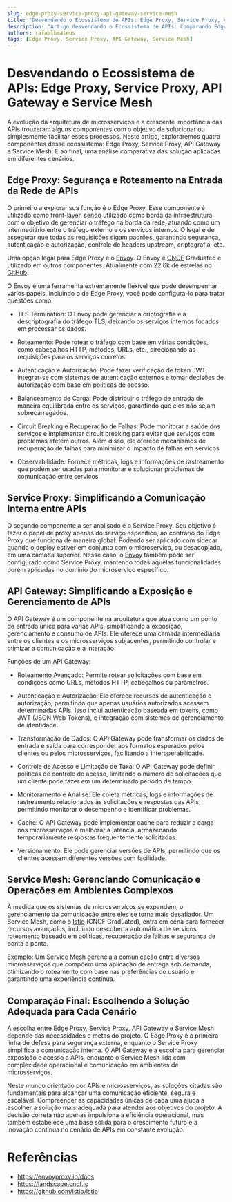 ```yaml
---
slug: edge-proxy-service-proxy-api-gateway-service-mesh
title: "Desvendando o Ecossistema de APIs: Edge Proxy, Service Proxy, API Gateway e Service Mesh"
description: "Artigo desvendando o Ecossistema de APIs: Comparando Edge Proxy, Service Proxy, API Gateway e Service Mesh"
authors: rafaelbmateus
tags: [Edge Proxy, Service Proxy, API Gateway, Service Mesh]
---
```


# Desvendando o Ecossistema de APIs: Edge Proxy, Service Proxy, API Gateway e Service Mesh

A evolução da arquitetura de microsserviços e a crescente importância das APIs trouxeram alguns componentes
com o objetivo de solucionar ou simplesmente facilitar esses processos.
Neste artigo, exploraremos quatro componentes desse ecossistema:
Edge Proxy, Service Proxy, API Gateway e Service Mesh.
E ao final, uma análise comparativa das solução aplicadas em diferentes cenários.

<!-- truncate -->

## Edge Proxy: Segurança e Roteamento na Entrada da Rede de APIs

O primeiro a explorar sua função é o Edge Proxy.
Esse componente é utilizado como front-layer, sendo utilizado como borda da infraestrutura,
com o objetivo de gerenciar o tráfego na borda da rede, atuando como um intermediário entre o tráfego externo e os serviços internos.
O legal é de assegurar que todas as requisições sigam padrões, garantindo segurança, autenticação e autorização,
controle de headers upstream, criptografia, etc.

Uma opção legal para Edge Proxy é o [Envoy](https://envoyproxy.io).
O Envoy é [CNCF](https://cncf.io) Graduated e utilizado em outros componentes.
Atualmente com 22.6k de estrelas no [GitHub](https://github.com/envoyproxy/envoy).

O Envoy é uma ferramenta extremamente flexível que pode desempenhar vários papéis,
incluindo o de Edge Proxy, você pode configurá-lo para tratar questões como:

- TLS Termination: O Envoy pode gerenciar a criptografia e a descriptografia do tráfego TLS, deixando os serviços internos focados em processar os dados.

- Roteamento: Pode rotear o tráfego com base em várias condições, como cabeçalhos HTTP, métodos, URLs, etc., direcionando as requisições para os serviços corretos.

- Autenticação e Autorização: Pode fazer verificação de token JWT, integrar-se com sistemas de autenticação externos e tomar decisões de autorização com base em políticas de acesso.

- Balanceamento de Carga: Pode distribuir o tráfego de entrada de maneira equilibrada entre os serviços, garantindo que eles não sejam sobrecarregados.

- Circuit Breaking e Recuperação de Falhas: Pode monitorar a saúde dos serviços e implementar circuit breaking para evitar que serviços com problemas afetem outros. Além disso, ele oferece mecanismos de recuperação de falhas para minimizar o impacto de falhas em serviços.

- Observabilidade: Fornece métricas, logs e informações de rastreamento que podem ser usadas para monitorar e solucionar problemas de comunicação entre serviços.


## Service Proxy: Simplificando a Comunicação Interna entre APIs

O segundo componente a ser analisado é o Service Proxy.
Seu objetivo é fazer o papel de proxy apenas do serviço especifico, ao contrário do Edge Proxy que funciona de maneira global.
Podendo ser aplicado com sidecar quando o deploy estiver em conjunto com o microserviço, ou desacoplado, em uma camada superior.
Nesse caso, o [Envoy](https://envoyproxy.io) também pode ser configurado como Service Proxy, mantendo todas aquelas funcionalidades porém aplicadas no domínio
do microserviço específico.

## API Gateway: Simplificando a Exposição e Gerenciamento de APIs

O API Gateway é um componente na arquitetura que atua como um ponto de entrada único para várias APIs, simplificando a exposição, gerenciamento e consumo de APIs.
Ele oferece uma camada intermediária entre os clientes e os microsserviços subjacentes, permitindo controlar e otimizar a comunicação e a interação.

Funções de um API Gateway:

- Roteamento Avançado: Permite rotear solicitações com base em condições como URLs, métodos HTTP, cabeçalhos ou parâmetros.

- Autenticação e Autorização: Ele oferece recursos de autenticação e autorização, permitindo que apenas usuários autorizados acessem determinadas APIs. Isso inclui autenticação baseada em tokens, como JWT (JSON Web Tokens), e integração com sistemas de gerenciamento de identidade.

- Transformação de Dados: O API Gateway pode transformar os dados de entrada e saída para corresponder aos formatos esperados pelos clientes ou pelos microsserviços, facilitando a interoperabilidade.

- Controle de Acesso e Limitação de Taxa: O API Gateway pode definir políticas de controle de acesso, limitando o número de solicitações que um cliente pode fazer em um determinado período de tempo.

- Monitoramento e Análise: Ele coleta métricas, logs e informações de rastreamento relacionados às solicitações e respostas das APIs, permitindo monitorar o desempenho e identificar problemas.

- Cache: O API Gateway pode implementar cache para reduzir a carga nos microsserviços e melhorar a latência, armazenando temporariamente respostas frequentemente solicitadas.

- Versionamento: Ele pode gerenciar versões de APIs, permitindo que os clientes acessem diferentes versões com facilidade.

## Service Mesh: Gerenciando Comunicação e Operações em Ambientes Complexos

À medida que os sistemas de microsserviços se expandem, o gerenciamento da comunicação entre eles se torna mais desafiador.
Um Service Mesh, como o [Istio](https://istio.io) (CNCF Graduated), entra em cena para fornecer recursos avançados,
incluindo descoberta automática de serviços, roteamento baseado em políticas, recuperação de falhas e segurança de ponta a ponta.

Exemplo: Um Service Mesh gerencia a comunicação entre diversos microsserviços que compõem uma aplicação de entrega sob demanda,
otimizando o roteamento com base nas preferências do usuário e garantindo uma experiência contínua.

## Comparação Final: Escolhendo a Solução Adequada para Cada Cenário

A escolha entre Edge Proxy, Service Proxy, API Gateway e Service Mesh depende das necessidades e metas do projeto.
O Edge Proxy é a primeira linha de defesa para segurança externa, enquanto o Service Proxy simplifica a comunicação interna.
O API Gateway é a escolha para gerenciar exposição e acesso a APIs, enquanto o Service Mesh lida com complexidade operacional
e comunicação em ambientes de microsserviços.

Neste mundo orientado por APIs e microsserviços, as soluções citadas são fundamentais para alcançar uma comunicação eficiente, segura e escalável.
Compreender as capacidades únicas de cada uma ajuda a escolher a solução mais adequada para atender aos objetivos do projeto.
A decisão correta não apenas impulsiona a eficiência operacional, mas também estabelece uma base sólida para o crescimento futuro
e a inovação contínua no cenário de APIs em constante evolução.

# Referências

- https://envoyproxy.io/docs
- https://landscape.cncf.io
- https://github.com/istio/istio
